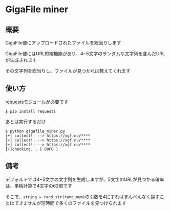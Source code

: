 # GigaFile miner
## 概要
GigaFile便にアップロードされたファイルを総当りします

GigaFile便にはURL短縮機能があり、4~5文字のランダムな文字列を含んだURLが生成されます

その文字列を総当りし、ファイルが見つかれば教えてくれます
 ## 使い方
 requestsモジュールが必要です
 
 `$ pip install requests`
 
 あとは実行するだけ
 ```
 $ python gigafile_miner.py 
[+] collect!! --> https://xgf.nu/****
[+] collect!! --> https://xgf.nu/****
[+] collect!! --> https://xgf.nu/****
[+]checking... [ D0FO ]
```
## 備考
デフォルトでは4~5文字の文字列を生成しますが、5文字のURLが見つかる確率は、単純計算で4文字の62倍です

そこで、`string = rand_str(rand_num)`の引数を4にすればまんべんなく探すことはできませんが短時間で多くのファイルを見つけられます
